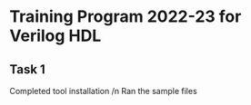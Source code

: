 # Training Program 2022-23 for Verilog HDL
## Task 1
  Completed tool installation /n
  Ran the sample files
